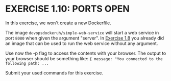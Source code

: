 # EXERCISE 1.10: PORTS OPEN

In this exercise, we won't create a new Dockerfile.

The image `devopsdockeruh/simple-web-service` will start a web service in port `8080` when given the argument "server". In [Exercise 1.8](../exercise1.8) you already did an image that can be used to run the web service without any argument.

Use now the -p flag to access the contents with your browser. The output to your browser should be something like:
`{ message: "You connected to the following path: ...`

Submit your used commands for this exercise.
